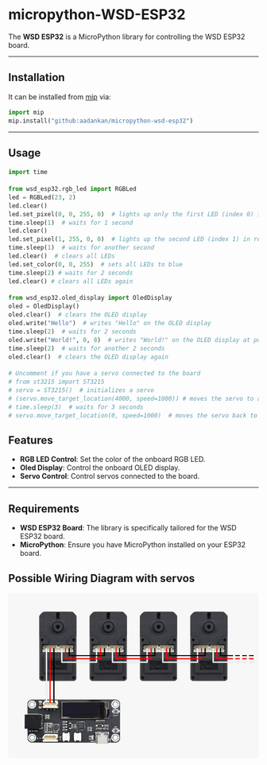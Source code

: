 # micropython-WSD-ESP32

The **WSD ESP32** is a MicroPython library for controlling the WSD ESP32 board.

---
## Installation

It can be installed from [mip](https://docs.micropython.org/en/latest/reference/packages.html#installing-packages-with-mip) via:

```python
import mip
mip.install("github:aadankan/micropython-wsd-esp32")
```

---

## Usage
```python
import time

from wsd_esp32.rgb_led import RGBLed
led = RGBLed(23, 2) 
led.clear()
led.set_pixel(0, 0, 255, 0)  # lights up only the first LED (index 0) in green
time.sleep(1)  # waits for 1 second
led.clear()
led.set_pixel(1, 255, 0, 0)  # lights up the second LED (index 1) in red
time.sleep(1)  # waits for another second
led.clear()  # clears all LEDs
led.set_color(0, 0, 255)  # sets all LEDs to blue
time.sleep(2) # waits for 2 seconds
led.clear() # clears all LEDs again

from wsd_esp32.oled_display import OledDisplay
oled = OledDisplay()
oled.clear()  # clears the OLED display
oled.write("Hello")  # writes "Hello" on the OLED display
time.sleep(2)  # waits for 2 seconds
oled.write("World!", 0, 8)  # writes "World!" on the OLED display at position (0, 8)
time.sleep(2)  # waits for another 2 seconds
oled.clear()  # clears the OLED display again

# Uncomment if you have a servo connected to the board
# from st3215 import ST3215
# servo = ST3215()  # initializes a servo
# (servo.move_target_location(4000, speed=1000)) # moves the servo to a target location with a speed of 1000
# time.sleep(3)  # waits for 3 seconds
# servo.move_target_location(0, speed=1000)  # moves the servo back to the initial position
```

## Features
- **RGB LED Control**: Set the color of the onboard RGB LED.
- **Oled Display**: Control the onboard OLED display.
- **Servo Control**: Control servos connected to the board.

---

## Requirements
- **WSD ESP32 Board**: The library is specifically tailored for the WSD ESP32 board.
- **MicroPython**: Ensure you have MicroPython installed on your ESP32 board.

## Possible Wiring Diagram with servos

![Wiring Diagram](images/wiring.jpg)

